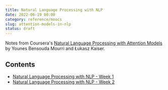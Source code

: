 ```yaml
---
title: Natural Language Processing with NLP
date: 2022-06-19 00:00
category: reference/moocs
slug: attention-models-in-nlp
status: draft
---
```


Notes from Coursera's [Natural Language Processing with Attention Models](https://www.coursera.org/learn/attention-models-in-nlp) by Younes Bensouda Mourri and Łukasz Kaiser.

## Contents

* [Natural Language Processing with NLP - Week 1](week-1.md)
* [Natural Language Processing with NLP - Week 2](week-2.md)